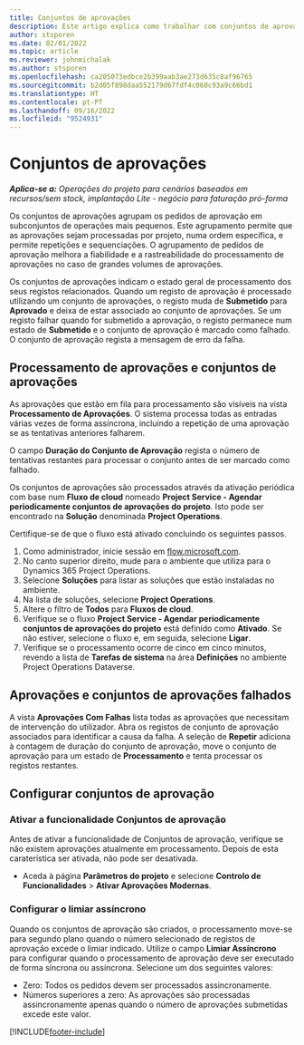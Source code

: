 ```yaml
---
title: Conjuntos de aprovações
description: Este artigo explica como trabalhar com conjuntos de aprovações, pedidos e os subconjuntos dessas operações.
author: stsporen
ms.date: 02/01/2022
ms.topic: article
ms.reviewer: johnmichalak
ms.author: stsporen
ms.openlocfilehash: ca205073edbce2b399aab3ae273d635c8af96765
ms.sourcegitcommit: b2d05f898daa552179d67fdf4c060c93a9c66bd1
ms.translationtype: HT
ms.contentlocale: pt-PT
ms.lasthandoff: 09/16/2022
ms.locfileid: "9524931"
---
```

# <a name="approval-sets"></a>Conjuntos de aprovações

_**Aplica-se a:** Operações do projeto para cenários baseados em recursos/sem stock, implantação Lite - negócio para faturação pró-forma_

Os conjuntos de aprovações agrupam os pedidos de aprovação em subconjuntos de operações mais pequenos. Este agrupamento permite que as aprovações sejam processadas por projeto, numa ordem específica, e permite repetições e sequenciações. O agrupamento de pedidos de aprovação melhora a fiabilidade e a rastreabilidade do processamento de aprovações no caso de grandes volumes de aprovações.

Os conjuntos de aprovações indicam o estado geral de processamento dos seus registos relacionados. Quando um registo de aprovação é processado utilizando um conjunto de aprovações, o registo muda de **Submetido** para **Aprovado** e deixa de estar associado ao conjunto de aprovações. Se um registo falhar quando for submetido a aprovação, o registo permanece num estado de **Submetido** e o conjunto de aprovação é marcado como falhado. O conjunto de aprovação regista a mensagem de erro da falha.

## <a name="processing-approvals-and-approval-sets"></a>Processamento de aprovações e conjuntos de aprovações
As aprovações que estão em fila para processamento são visíveis na vista **Processamento de Aprovações**. O sistema processa todas as entradas várias vezes de forma assíncrona, incluindo a repetição de uma aprovação se as tentativas anteriores falharem.

O campo **Duração do Conjunto de Aprovação** regista o número de tentativas restantes para processar o conjunto antes de ser marcado como falhado.

Os conjuntos de aprovações são processados através da ativação periódica com base num **Fluxo de cloud** nomeado **Project Service - Agendar periodicamente conjuntos de aprovações do projeto**. Isto pode ser encontrado na **Solução** denominada **Project Operations**. 

Certifique-se de que o fluxo está ativado concluindo os seguintes passos.

1. Como administrador, inicie sessão em [flow.microsoft.com](https://powerautomate.microsoft.com).
2. No canto superior direito, mude para o ambiente que utiliza para o Dynamics 365 Project Operations.
3. Selecione **Soluções** para listar as soluções que estão instaladas no ambiente.
4. Na lista de soluções, selecione **Project Operations**.
5. Altere o filtro de **Todos** para **Fluxos de cloud**.
6. Verifique se o fluxo **Project Service - Agendar periodicamente conjuntos de aprovações do projeto** está definido como **Ativado**. Se não estiver, selecione o fluxo e, em seguida, selecione **Ligar**.
7. Verifique se o processamento ocorre de cinco em cinco minutos, revendo a lista de **Tarefas de sistema** na área **Definições** no ambiente Project Operations Dataverse.

## <a name="failed-approvals-and-approval-sets"></a>Aprovações e conjuntos de aprovações falhados
A vista **Aprovações Com Falhas** lista todas as aprovações que necessitam de intervenção do utilizador. Abra os registos de conjunto de aprovação associados para identificar a causa da falha.
A seleção de **Repetir** adiciona à contagem de duração do conjunto de aprovação, move o conjunto de aprovação para um estado de **Processamento** e tenta processar os registos restantes.

## <a name="configure-approval-sets"></a>Configurar conjuntos de aprovação

### <a name="enable-the-approval-sets-feature"></a>Ativar a funcionalidade Conjuntos de aprovação
Antes de ativar a funcionalidade de Conjuntos de aprovação, verifique se não existem aprovações atualmente em processamento. Depois de esta caraterística ser ativada, não pode ser desativada.

- Aceda à página **Parâmetros do projeto** e selecione **Controlo de Funcionalidades** > **Ativar Aprovações Modernas**.

### <a name="configuring-the-asynchronous-threshold"></a>Configurar o limiar assíncrono 
Quando os conjuntos de aprovação são criados, o processamento move-se para segundo plano quando o número selecionado de registos de aprovação excede o limiar indicado. Utilize o campo **Limiar Assíncrono** para configurar quando o processamento de aprovação deve ser executado de forma síncrona ou assíncrona. Selecione um dos seguintes valores:

  - Zero: Todos os pedidos devem ser processados assincronamente. 
  - Números superiores a zero: As aprovações são processadas assincronamente apenas quando o número de aprovações submetidas excede este valor.

[!INCLUDE[footer-include](../includes/footer-banner.md)]
